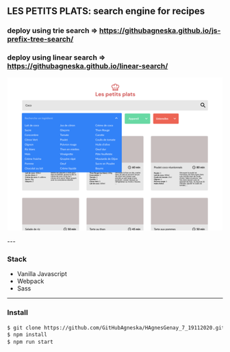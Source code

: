 ## LES PETITS PLATS: search engine for recipes
### deploy using trie search => https://githubagneska.github.io/js-prefix-tree-search/
### deploy using linear search => https://githubagneska.github.io/linear-search/
<p align="center">
    <img src="./src/assets/imgs/P7_Desktop-5.png">
</p>
---

### Stack
- Vanilla Javascript
- Webpack
- Sass

---
### Install
```bash
$ git clone https://github.com/GitHubAgneska/HAgnesGenay_7_19112020.git
$ npm install
$ npm run start
```



